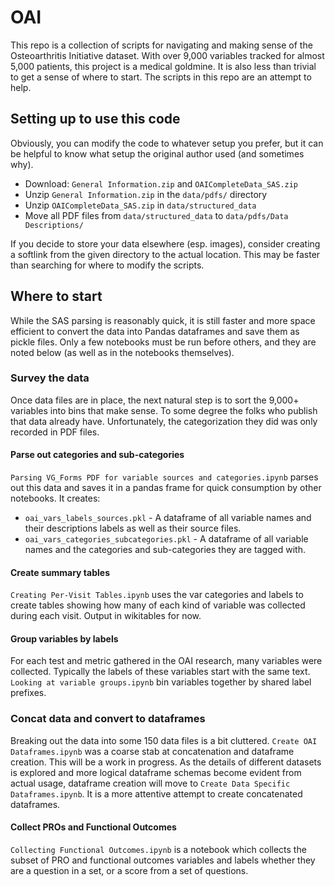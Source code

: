 # OAI

This repo is a collection of scripts for navigating and making sense of the Osteoarthritis Initiative dataset. With
over 9,000 variables tracked for almost 5,000 patients, this project is a medical goldmine.  It is also less than
trivial to get a sense of where to start.  The scripts in this repo are an attempt to help.

## Setting up to use this code

Obviously, you can modify the code to whatever setup you prefer, but it can be helpful to know what setup the original
author used (and sometimes why). 

* Download: `General Information.zip` and `OAICompleteData_SAS.zip`
* Unzip `General Information.zip` in the `data/pdfs/` directory
* Unzip `OAICompleteData_SAS.zip` in `data/structured_data`
* Move all PDF files from `data/structured_data` to `data/pdfs/Data Descriptions/`

If you decide to store your data elsewhere (esp. images), consider creating a softlink from the given
directory to the actual location. This may be faster than searching for where to modify the scripts.

## Where to start
While the SAS parsing is reasonably quick, it is still faster and more space efficient to convert the data into
Pandas dataframes and save them as pickle files. Only a few notebooks must be run before others, and they are noted 
below (as well as in the notebooks themselves). 


### Survey the data
Once data files are in place, the next natural step is to sort the 9,000+ variables into bins that make sense. To some
degree the folks who publish that data already have. Unfortunately, the categorization they did was only recorded
in PDF files. 

#### Parse out categories and sub-categories

`Parsing VG_Forms PDF for variable sources and categories.ipynb` parses out this data and saves it in a pandas frame
for quick consumption by other notebooks. It creates:
* `oai_vars_labels_sources.pkl` - A dataframe of all variable names and their descriptions labels as well as
  their source files.
* `oai_vars_categories_subcategories.pkl` - A dataframe of all variable names and the categories and sub-categories
  they are tagged with.

#### Create summary tables

`Creating Per-Visit Tables.ipynb` uses the var categories and labels to create tables showing how many of each kind of
variable was collected during each visit. Output in wikitables for now.

#### Group variables by labels
For each test and metric gathered in the OAI research, many variables were collected.  Typically the labels of these
variables start with the same text. `Looking at variable groups.ipynb` bin variables together by shared label 
prefixes.

### Concat data and convert to dataframes

Breaking out the data into some 150 data files is a bit cluttered. `Create OAI Dataframes.ipynb` was a coarse
stab at concatenation and dataframe creation. This will be a work in progress. As the details of different datasets
is explored and more logical dataframe schemas become evident from actual usage, dataframe creation will move to
`Create Data Specific Dataframes.ipynb`. It is a more attentive attempt to create concatenated dataframes. 

#### Collect PROs and Functional Outcomes

`Collecting Functional Outcomes.ipynb` is a notebook which collects the subset of PRO and functional outcomes
variables and labels whether they are a question in a set, or a score from a set of questions.